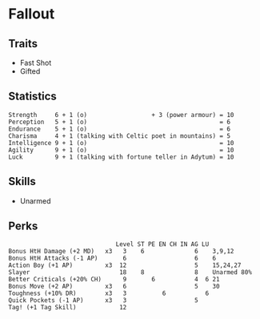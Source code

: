 <!-- -*- coding: utf-8-unix; -*-
     Danil Kutkevich's reference cards <http://kutkevich.org/rc>.
     Copyright (C) 2007, 2008, 2009,
     2010 Danil Kutkevich <http://danil.kutkevich.org>

     This reference cards is licensed under the Creative Commons
     Attribution-Share Alike 3.0 Unported License. To view a copy of this
     license, see the COPYING file or visit
     <http://creativecommons.org/licenses/by-sa/3.0/> or send a letter to
     Creative Commons, 171 Second Street, Suite 300, San Francisco,
     California, 94105, USA. -->

Fallout
=======

Traits
------

* Fast Shot
* Gifted

Statistics
----------

    Strength     6 + 1 (o)                  + 3 (power armour) = 10
    Perception   5 + 1 (o)                                     = 6
    Endurance    5 + 1 (o)                                     = 6
    Charisma     4 + 1 (talking with Celtic poet in mountains) = 5
    Intelligence 9 + 1 (o)                                     = 10
    Agility      9 + 1 (o)                                     = 10
    Luck         9 + 1 (talking with fortune teller in Adytum) = 10

Skills
------

* Unarmed

Perks
-----

                                  Level ST PE EN CH IN AG LU
    Bonus HtH Damage (+2 MD)   x3   3    6              6    3,9,12
    Bonus HtH Attacks (-1 AP)       6                   6    6
    Action Boy (+1 AP)         x3  12                   5    15,24,27
    Slayer                         18    8              8    Unarmed 80%
    Better Criticals (+20% CH)      9       6           4  6 21
    Bonus Move (+2 AP)         x3   6                   5    30
    Toughness (+10% DR)        x3   3          6           6
    Quick Pockets (-1 AP)      x3   3                   5
    Tag! (+1 Tag Skill)            12
